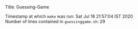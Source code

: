 Title: Guessing-Game     


Timestamp at which `make` was run: Sat Jul 18 21:57:04 IST 2020  
Number of lines contained in `guessinggame.sh`: 29  

